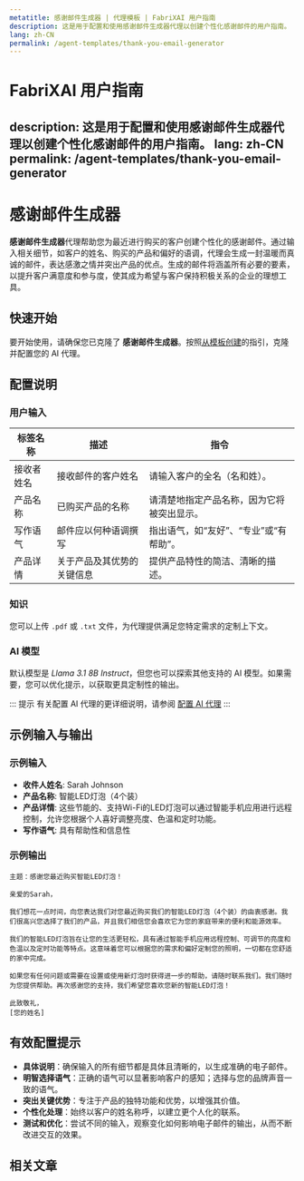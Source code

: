 ```yaml
---
metatitle: 感谢邮件生成器 | 代理模板 | FabriXAI 用户指南
description: 这是用于配置和使用感谢邮件生成器代理以创建个性化感谢邮件的用户指南。
lang: zh-CN
permalink: /agent-templates/thank-you-email-generator
---
```


# FabriXAI 用户指南
description: 这是用于配置和使用感谢邮件生成器代理以创建个性化感谢邮件的用户指南。
lang: zh-CN
permalink: /agent-templates/thank-you-email-generator
---

# 感谢邮件生成器

**感谢邮件生成器**代理帮助您为最近进行购买的客户创建个性化的感谢邮件。通过输入相关细节，如客户的姓名、购买的产品和偏好的语调，代理会生成一封温暖而真诚的邮件，表达感激之情并突出产品的优点。生成的邮件将涵盖所有必要的要素，以提升客户满意度和参与度，使其成为希望与客户保持积极关系的企业的理想工具。

## 快速开始

要开始使用，请确保您已克隆了 **感谢邮件生成器**。按照[从模板创建](/zh-cn/create-from-templates/)的指引，克隆并配置您的 AI 代理。

## 配置说明

### 用户输入

| 标签名称       | 描述                                       | 指令                                                         |
| -------------- | ------------------------------------------ | ------------------------------------------------------------ |
| 接收者姓名     | 接收邮件的客户姓名                         | 请输入客户的全名（名和姓）。                                 |
| 产品名称       | 已购买产品的名称                           | 请清楚地指定产品名称，因为它将被突出显示。                   |
| 写作语气       | 邮件应以何种语调撰写                       | 指出语气，如“友好”、“专业”或“有帮助”。                     |
| 产品详情       | 关于产品及其优势的关键信息                   | 提供产品特性的简洁、清晰的描述。                             |

### 知识

您可以上传 `.pdf` 或 `.txt` 文件，为代理提供满足您特定需求的定制上下文。

### AI 模型

默认模型是 *Llama 3.1 8B Instruct*，但您也可以探索其他支持的 AI 模型。如果需要，您可以优化提示，以获取更具定制性的输出。

::: 提示
有关配置 AI 代理的更详细说明，请参阅 [配置 AI 代理](/zh-cn/configure-ai-agent/)
:::

## 示例输入与输出

### 示例输入

- **收件人姓名**: Sarah Johnson
- **产品名称**: 智能LED灯泡（4个装）
- **产品详情**: 这些节能的、支持Wi-Fi的LED灯泡可以通过智能手机应用进行远程控制，允许您根据个人喜好调整亮度、色温和定时功能。
- **写作语气**: 具有帮助性和信息性

### 示例输出

```
主题：感谢您最近购买智能LED灯泡！

亲爱的Sarah，

我们想花一点时间，向您表达我们对您最近购买我们的智能LED灯泡（4个装）的由衷感谢。我们很高兴您选择了我们的产品，并且我们相信您会喜欢它为您的家庭带来的便利和能源效率。

我们的智能LED灯泡旨在让您的生活更轻松，具有通过智能手机应用远程控制、可调节的亮度和色温以及定时功能等特点。这意味着您可以根据您的需求和偏好定制您的照明，一切都在您舒适的家中完成。

如果您有任何问题或需要在设置或使用新灯泡时获得进一步的帮助，请随时联系我们。我们随时为您提供帮助。再次感谢您的支持，我们希望您喜欢您新的智能LED灯泡！

此致敬礼，
[您的姓名]
```

## 有效配置提示

- **具体说明**：确保输入的所有细节都是具体且清晰的，以生成准确的电子邮件。
- **明智选择语气**：正确的语气可以显著影响客户的感知；选择与您的品牌声音一致的语气。
- **突出关键优势**：专注于产品的独特功能和优势，以增强其价值。
- **个性化处理**：始终以客户的姓名称呼，以建立更个人化的联系。
- **测试和优化**：尝试不同的输入，观察变化如何影响电子邮件的输出，从而不断改进交互的效果。

## 相关文章
